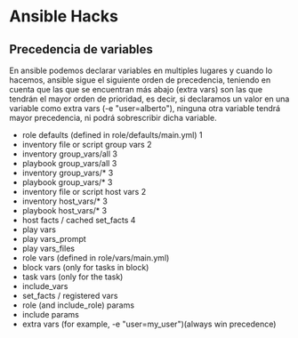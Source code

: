 # Ansible Hacks
## Precedencia de variables
En ansible podemos declarar variables en multiples lugares y cuando lo hacemos, ansible sigue el siguiente orden de precedencia, teniendo en cuenta que las que se encuentran más abajo (extra vars) son las que tendrán el mayor orden de prioridad, es decir, si declaramos un valor en una variable como extra vars (-e "user=alberto"), ninguna otra variable tendrá mayor precedencia, ni podrá sobrescribir dicha variable.

- role defaults (defined in role/defaults/main.yml) 1
- inventory file or script group vars 2
- inventory group_vars/all 3
- playbook group_vars/all 3
- inventory group_vars/* 3
- playbook group_vars/* 3
- inventory file or script host vars 2
- inventory host_vars/* 3
- playbook host_vars/* 3
- host facts / cached set_facts 4
- play vars
- play vars_prompt
- play vars_files
- role vars (defined in role/vars/main.yml)
- block vars (only for tasks in block)
- task vars (only for the task)
- include_vars
- set_facts / registered vars
- role (and include_role) params
- include params
- extra vars (for example, -e "user=my_user")(always win precedence)

